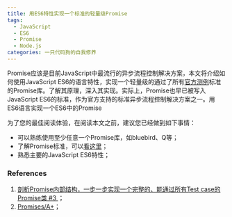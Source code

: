 ```yaml
---
title: 用ES6特性实现一个标准的轻量级Promise
tags:
  - JavaScript
  - ES6
  - Promise
  - Node.js
categories: 一只代码狗的自我修养
---
```

Promise应该是目前JavaScript中最流行的异步流程控制解决方案，本文将介绍如何使用JavaScript ES6的语言特性，实现一个轻量级的通过了所有[官方测例](https://github.com/promises-aplus/promises-tests)标准的Promise库。了解其原理，深入其实现。实际上，Promise也早已被写入JavaScript ES6的标准，作为官方支持的标准异步流程控制解决方案之一。用ES6语言实现一个ES6中的Promise

为了您的最佳阅读体验，在阅读本文之前，建议您已经做到如下事情：
- 可以熟练使用至少任意一个Promise库，如bluebird、Q等；
- 了解Promise标准，可以[看这里](https://promisesaplus.com/)；
- 熟悉主要的JavaScript ES6特性；    

<!-- more -->


### References
1. [剖析Promise内部结构，一步一步实现一个完整的、能通过所有Test case的Promise类 #3 ](https://github.com/xieranmaya/blog/issues/3)；
2. [Promises/A+](https://promisesaplus.com/)；
